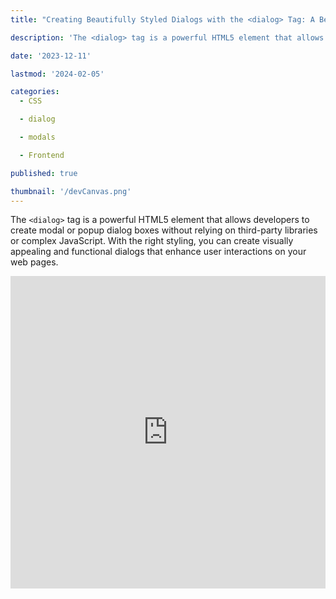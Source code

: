 ```yaml
---
title: "Creating Beautifully Styled Dialogs with the <dialog> Tag: A Beginner's Guide"

description: 'The <dialog> tag is a powerful HTML5 element that allows developers to create modal or popup dialog boxes without relying on third-party libraries or complex JavaScript. With the right styling, you can create visually appealing and functional dialogs that enhance user interactions on your web pages.'

date: '2023-12-11'

lastmod: '2024-02-05'

categories:
  - CSS

  - dialog

  - modals

  - Frontend

published: true

thumbnail: '/devCanvas.png'
---
```


The `<dialog>` tag is a powerful HTML5 element that allows developers to create modal or popup dialog boxes without relying on third-party libraries or complex JavaScript. With the right styling, you can create visually appealing and functional dialogs that enhance user interactions on your web pages.

<iframe
                title="embed"
                src="https://snippet-bice.vercel.app/play/IQwG4s/embed"
                frameborder="0"
                height="500px"
                width="100%"
                loading="lazy"  
/>

### Understanding the `<dialog>` Tag

The `<dialog>` tag is used to create a dialog box or a modal window. It's a container element that can be easily manipulated using JavaScript to show or hide based on user interactions.

### Basic Usage of `<dialog>`

Let's start with the basic usage of the `<dialog>` tag:

```html
<dialog id="myDialog">
	<h2>Dialog Title</h2>
	<p>This is a sample dialog content.</p>
	<button id="closeDialog">Close</button>
</dialog>

<button id="openDialog">Open Dialog</button>
```

In this example:

- The `<dialog>` element contains the dialog content - a title, some text, and a close button.
- The content is initially hidden.
- The `<button>` with the ID `openDialog` will be used to trigger the display of the dialog.

### Styling the `<dialog>` Tag

Now, let's style the dialog to make it visually appealing.

#### CSS Styling

```css
/* Style the backdrop */
dialog::backdrop {
	background-color: rgba(0, 0, 0, 0.6);
}

/* Style the dialog itself */
dialog {
	width: 300px;
	padding: 20px;
	background-color: #fff;
	border-radius: 8px;
	box-shadow: 0 0 10px rgba(0, 0, 0, 0.3);
}

/* Style the title */
dialog h2 {
	margin-top: 0;
	font-size: 1.5em;
}

/* Style the close button */
#closeDialog {
	padding: 8px 16px;
	background-color: #333;
	color: #fff;
	border: none;
	border-radius: 4px;
	cursor: pointer;
}
```

#### JavaScript Interaction

To interact with the `<dialog>` tag using JavaScript:

```js
const openDialogButton = document.getElementById('openDialog');
const closeDialogButton = document.getElementById('closeDialog');
const dialog = document.getElementById('myDialog');

openDialogButton.addEventListener('click', () => {
	dialog.showModal();
});

closeDialogButton.addEventListener('click', () => {
	dialog.close();
});
```

### Explanation of Styles and JavaScript

- **Backdrop Style:** `dialog::backdrop` allows styling of the backdrop that appears behind the dialog. Here, it's semi-transparent.
- **Dialog Style:** Various CSS properties like width, padding, background color, border-radius, and box-shadow are applied to the dialog itself to make it visually appealing.
- **Title and Close Button:** The title (`<h2>`) and close button are styled for better readability and interaction.
- **JavaScript Interaction:** JavaScript is used to open and close the dialog when the respective buttons are clicked.

### Conclusion

The `<dialog>` tag, when styled appropriately, can create visually stunning and functional dialog boxes for your web projects. This basic example demonstrates the potential of `<dialog>` in creating user-friendly modal windows without the need for external libraries. Feel free to customize the styles further and explore additional JavaScript functionalities to suit your project's needs.

Remember, browser support for `<dialog>` may vary, so always check compatibility for your target audience. Happy coding!
